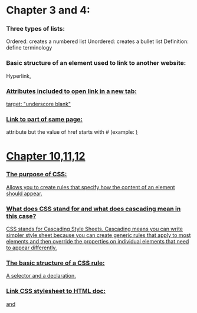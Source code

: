 # Chapter 3 and 4:

### Three types of lists:
Ordered: creates a numbered list
Unordered: creates a bullet list
Definition: define terminology

### Basic structure of an element used to link to another website:
Hyperlink, <a href="website">

### Attributes included to open link in a new tab:
target: "underscore blank"

### Link to part of same page:
<a> attribute but the value of href starts with # (example: <a href= "#top">)

# Chapter 10,11,12

### The purpose of CSS:
Allows you to create rules that specify how the content of an element should appear.

### What does CSS stand for and what does cascading mean in this case?
CSS stands for Cascading Style Sheets.
Cascading means you can write simpler style sheet because you can create generic rules that apply to most elements and then override the properties on individual elements that need to appear differently.

### The basic structure of a CSS rule:
A selector and a declaration.

### Link CSS stylesheet to HTML doc:
**<link>** and **<style>**

### Useful to use external stylesheets:
When building a site with more than one page, to keep them uniform.

### Color Hex Code:
Six digit code that represents the ammount of red, green, and blue in a color.

### 3 parts of HSL:
Hue, Saturation, Lightness

### 3 types of fonts:
Serif; extra detail. Sans-Serif; straight ends, cleaner. Monospace; fixed width.

### Font size units:
Pixels, Percentages, EMS (equivalent to the width of the letter M).
